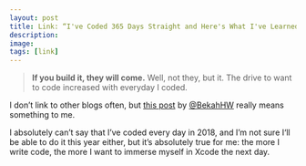 ```yaml
---
layout: post
title: Link: “I've Coded 365 Days Straight and Here's What I've Learned”
description:
image:
tags: [link]
--- 
```

> **If you build it, they will come.**
> Well, not they, but it. The drive to want to code increased with everyday I coded.

I don’t link to other blogs often, but [this post](https://bekahhw.github.io/blog/2019/01/01/I've-coded-for-365-days-straight-and-here's-what-I-learned) by [@BekahHW](https://mobile.twitter.com/BekahHW) really means something to me.

I absolutely can’t say that I’ve coded every day in 2018, and I’m not sure I‘ll be able to do it this year either, but it’s absolutely true for me: the more I write code, the more I want to immerse myself in Xcode the next day.